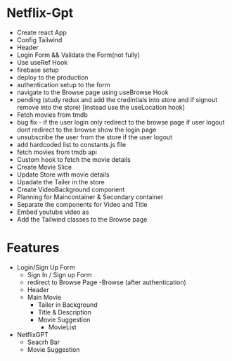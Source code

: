 # Netflix-Gpt
  - Create react App 
  - Config Tailwind 
  - Header
  - Login Form && Validate the Form(not fully)
  - Use useRef Hook
  - firebase setup
  - deploy to the production
  - authentication setup to the form
  - navigate to the Browse page using useBrowse Hook
  - pending (study redux and add the credintials into store and if signout remove into the store) [instead use the useLocation hook]
  - Fetch movies from tmdb
  - bug fix - if the user login only redirect to the browse page if user logout dont redirect to the browse show the login page
  - unsubscribe the user from the store if the user logout
  - add  hardcoded list to constants.js file
  - fetch movies from tmdb api
  - Custom hook to fetch the movie details 
  - Create Movie Slice 
  - Update Store with movie details
  - Upadate the Tailer in the store
  - Create VideoBackground component
  - Planning for Maincontainer & Secondary container
  - Separate the components for Video and Title
  - Embed youtube video as 
  - Add the Tailwind classes to the Browse page


# Features
 - Login/Sign Up Form
   - Sign In / Sign up Form
   - redirect to Browse Page
 -Browse (after authentication)
   - Header
   - Main Movie
      - Tailer in Background
      - Title & Description
      - Movie Suggestion
        - MovieList 
 - NetflixGPT 
      - Seacrh Bar
      - Movie Suggestion
                

